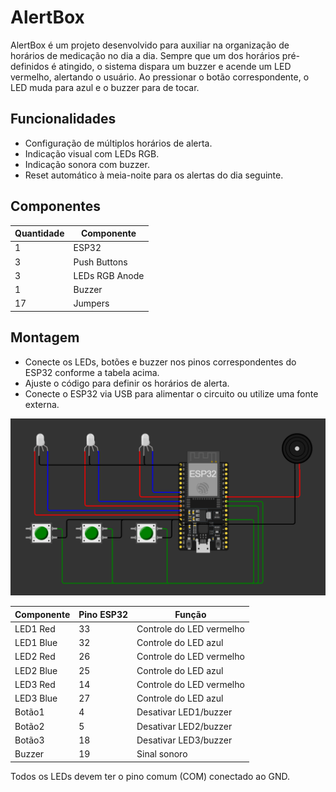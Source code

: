 # AlertBox

AlertBox é um projeto desenvolvido para auxiliar na organização de horários de medicação no dia a dia. Sempre que um dos horários pré-definidos é atingido, o sistema dispara um buzzer e acende um LED vermelho, alertando o usuário. Ao pressionar o botão correspondente, o LED muda para azul e o buzzer para de tocar.

## Funcionalidades

- Configuração de múltiplos horários de alerta.
- Indicação visual com LEDs RGB.
- Indicação sonora com buzzer.
- Reset automático à meia-noite para os alertas do dia seguinte.

## Componentes
| Quantidade | Componente     |
| ---------- | -------------- |
| 1          | ESP32          |
| 3          | Push Buttons   |
| 3          | LEDs RGB Anode |
| 1          | Buzzer         |
| 17         | Jumpers        |


## Montagem


- Conecte os LEDs, botões e buzzer nos pinos correspondentes do ESP32 conforme a tabela acima.
- Ajuste o código para definir os horários de alerta.
- Conecte o ESP32 via USB para alimentar o circuito ou utilize uma fonte externa.

![wokwi project](image.png)

| Componente | Pino ESP32 | Função                   |
| ---------- | ---------- | ------------------------ |
| LED1 Red   | 33         | Controle do LED vermelho |
| LED1 Blue  | 32         | Controle do LED azul     |
| LED2 Red   | 26         | Controle do LED vermelho |
| LED2 Blue  | 25         | Controle do LED azul     |
| LED3 Red   | 14         | Controle do LED vermelho |
| LED3 Blue  | 27         | Controle do LED azul     |
| Botão1     | 4          | Desativar LED1/buzzer    |
| Botão2     | 5          | Desativar LED2/buzzer    |
| Botão3     | 18         | Desativar LED3/buzzer    |
| Buzzer     | 19         | Sinal sonoro             |

Todos os LEDs devem ter o pino comum (COM) conectado ao GND.


